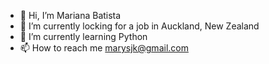 - 👋 Hi, I’m Mariana Batista
- 👀 I’m currently locking for a job in Auckland, New Zealand
- 🌱 I’m currently learning Python
- 📫 How to reach me marysjk@gmail.com

<!---
marysjk/marysjk is a ✨ special ✨ repository because its `README.md` (this file) appears on your GitHub profile.
You can click the Preview link to take a look at your changes.
--->
